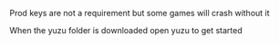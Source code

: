 Prod keys are not a requirement but some games will crash without it

When the yuzu folder is downloaded open yuzu to get started
